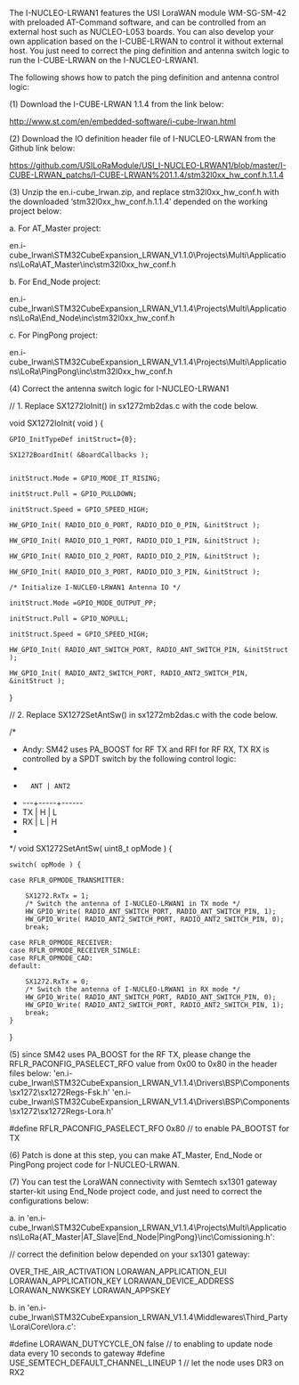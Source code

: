 
The I-NUCLEO-LRWAN1 features the USI LoraWAN module WM-SG-SM-42 with preloaded AT-Command software, and can be controlled from an external host such as NUCLEO-L053 boards. You can also develop your own application based on the I-CUBE-LRWAN to control it without external host. You just need to correct the ping definition and antenna switch logic to run the I-CUBE-LRWAN on the I-NUCLEO-LRWAN1.

The following shows how to patch the ping definition and antenna control logic:

(1)	Download the I-CUBE-LRWAN 1.1.4 from the link below:

http://www.st.com/en/embedded-software/i-cube-lrwan.html

(2)	Download the IO definition header file of I-NUCLEO-LRWAN from the Github link below:

https://github.com/USILoRaModule/USI_I-NUCLEO-LRWAN1/blob/master/I-CUBE-LRWAN_patchs/I-CUBE-LRWAN%201.1.4/stm32l0xx_hw_conf.h.1.1.4

(3)	Unzip the en.i-cube_lrwan.zip, and replace stm32l0xx_hw_conf.h with the downloaded ‘stm32l0xx_hw_conf.h.1.1.4’ depended on the working project below:

a.	For AT_Master project:

en.i-cube_lrwan\STM32CubeExpansion_LRWAN_V1.1.0\Projects\Multi\Applications\LoRa\AT_Master\inc\stm32l0xx_hw_conf.h

b. For End_Node project:

en.i-cube_lrwan\STM32CubeExpansion_LRWAN_V1.1.4\Projects\Multi\Applications\LoRa\End_Node\inc\stm32l0xx_hw_conf.h

c. For PingPong project:

en.i-cube_lrwan\STM32CubeExpansion_LRWAN_V1.1.4\Projects\Multi\Applications\LoRa\PingPong\inc\stm32l0xx_hw_conf.h

(4)	Correct the antenna switch logic for I-NUCLEO-LRWAN1

// 1. Replace SX1272IoInit() in sx1272mb2das.c with the code below.

void SX1272IoInit( void )
{

	GPIO_InitTypeDef initStruct={0};

	SX1272BoardInit( &BoardCallbacks );


	initStruct.Mode = GPIO_MODE_IT_RISING;

	initStruct.Pull = GPIO_PULLDOWN;

	initStruct.Speed = GPIO_SPEED_HIGH;

	HW_GPIO_Init( RADIO_DIO_0_PORT, RADIO_DIO_0_PIN, &initStruct );

	HW_GPIO_Init( RADIO_DIO_1_PORT, RADIO_DIO_1_PIN, &initStruct );

	HW_GPIO_Init( RADIO_DIO_2_PORT, RADIO_DIO_2_PIN, &initStruct );

	HW_GPIO_Init( RADIO_DIO_3_PORT, RADIO_DIO_3_PIN, &initStruct );

	/* Initialize I-NUCLEO-LRWAN1 Antenna IO */

	initStruct.Mode =GPIO_MODE_OUTPUT_PP;

	initStruct.Pull = GPIO_NOPULL;

	initStruct.Speed = GPIO_SPEED_HIGH;

	HW_GPIO_Init( RADIO_ANT_SWITCH_PORT, RADIO_ANT_SWITCH_PIN, &initStruct );

	HW_GPIO_Init( RADIO_ANT2_SWITCH_PORT, RADIO_ANT2_SWITCH_PIN, &initStruct );

}

// 2. Replace SX1272SetAntSw() in sx1272mb2das.c with the code below.

/* 
 * Andy: SM42 uses PA_BOOST for RF TX and RFI for RF RX, TX RX is controlled by a SPDT switch by the following control logic:
 *
 *	     ANT | ANT2
 * 	---+-----+------
 *	TX |  H  |  L
 *	RX |  L  |  H
 *
*/
void SX1272SetAntSw( uint8_t opMode )
{
	
	switch( opMode ) {

	case RFLR_OPMODE_TRANSMITTER:

		SX1272.RxTx = 1;
		/* Switch the antenna of I-NUCLEO-LRWAN1 in TX mode */
		HW_GPIO_Write( RADIO_ANT_SWITCH_PORT, RADIO_ANT_SWITCH_PIN, 1);
		HW_GPIO_Write( RADIO_ANT2_SWITCH_PORT, RADIO_ANT2_SWITCH_PIN, 0);
		break;
	
	case RFLR_OPMODE_RECEIVER:
	case RFLR_OPMODE_RECEIVER_SINGLE:
	case RFLR_OPMODE_CAD:
	default:
		
		SX1272.RxTx = 0;
		/* Switch the antenna of I-NUCLEO-LRWAN1 in RX mode */
		HW_GPIO_Write( RADIO_ANT_SWITCH_PORT, RADIO_ANT_SWITCH_PIN, 0);
		HW_GPIO_Write( RADIO_ANT2_SWITCH_PORT, RADIO_ANT2_SWITCH_PIN, 1);
		break;
	}

}

(5) since SM42 uses PA_BOOST for the RF TX, please change the RFLR_PACONFIG_PASELECT_RFO value from 0x00 to 0x80 in the header files below:
'en.i-cube_lrwan\STM32CubeExpansion_LRWAN_V1.1.4\Drivers\BSP\Components\sx1272\sx1272Regs-Fsk.h'
'en.i-cube_lrwan\STM32CubeExpansion_LRWAN_V1.1.4\Drivers\BSP\Components\sx1272\sx1272Regs-Lora.h'

#define RFLR_PACONFIG_PASELECT_RFO 0x80   // to enable PA_BOOTST for TX


(6)	Patch is done at this step, you can make AT_Master, End_Node or PingPong project code for I-NUCLEO-LRWAN.

(7)	You can test the LoraWAN connectivity with Semtech sx1301 gateway starter-kit using End_Node project code, and just need to correct the configurations below:

a.	in 'en.i-cube_lrwan\STM32CubeExpansion_LRWAN_V1.1.4\Projects\Multi\Applications\LoRa\{AT_Master|AT_Slave|End_Node|PingPong}\inc\Comissioning.h':

// correct the definition below depended on your sx1301 gateway:

OVER_THE_AIR_ACTIVATION
LORAWAN_APPLICATION_EUI 
LORAWAN_APPLICATION_KEY 
LORAWAN_DEVICE_ADDRESS 
LORAWAN_NWKSKEY LORAWAN_APPSKEY

b.	in 'en.i-cube_lrwan\STM32CubeExpansion_LRWAN_V1.1.4\Middlewares\Third_Party\Lora\Core\lora.c':

#define LORAWAN_DUTYCYCLE_ON false           // to enabling to update node data every 10 seconds to gateway
#define USE_SEMTECH_DEFAULT_CHANNEL_LINEUP 1 // let the node uses DR3 on RX2

